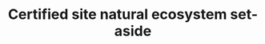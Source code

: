 ---
title: 'Certified site natural ecosystem set-aside'
field: 'is.certifiedSite.naturalSetAside'
slug: 'certification-certified-site-natural-ecosystem-set-aside'
description: 'in hectares'
required: False
module: 'Certified resource or site'
cluster: 'Certification'
policy: 'Free value. Single value only.'
---